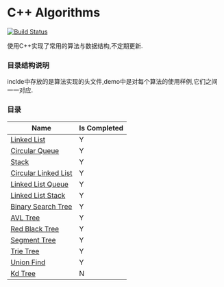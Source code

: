 # C++ Algorithms
[![Build Status](https://travis-ci.org/acodercat/cpp-algorithms.svg?branch=master)](https://travis-ci.org/acodercat/cpp-algorithms)

使用C++实现了常用的算法与数据结构,不定期更新.

### 目录结构说明
inclde中存放的是算法实现的头文件,demo中是对每个算法的使用样例,它们之间一一对应.

### 目录

| Name | Is Completed |
|------|------|
|[Linked List](https://github.com/acodercat/cpp-algorithms/blob/master/include/linked_list.h)| Y |
|[Circular Queue](https://github.com/acodercat/cpp-algorithms/blob/master/include/circular_queue.h)| Y |
|[Stack](https://github.com/acodercat/cpp-algorithms/blob/master/include/stack.h)| Y |
|[Circular Linked List](https://github.com/acodercat/cpp-algorithms/blob/master/include/circular_linked_list.h)| Y |
|[Linked List Queue](https://github.com/acodercat/cpp-algorithms/blob/master/include/linked_list_queue.h)| Y |
|[Linked List Stack](https://github.com/acodercat/cpp-algorithms/blob/master/include/linked_list_stack.h)| Y |
|[Binary Search Tree](https://github.com/acodercat/cpp-algorithms/blob/master/include/binary_search_tree.h)| Y |
|[AVL Tree](https://github.com/acodercat/cpp-algorithms/blob/master/include/avl_tree.h)| Y |
|[Red Black Tree](https://github.com/acodercat/cpp-algorithms/blob/master/include/red_black_tree.h)| Y |
|[Segment Tree](https://github.com/acodercat/cpp-algorithms/blob/master/include/segment_tree.h)| Y |
|[Trie Tree](https://github.com/acodercat/cpp-algorithms/blob/master/include/trie_tree.h)| Y |
|[Union Find](https://github.com/acodercat/cpp-algorithms/blob/master/include/union_find.h)| Y |
|[Kd Tree](https://github.com/acodercat/cpp-algorithms/blob/master/include/kd_tree.h)| N |